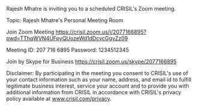 Rajesh Mhatre is inviting you to a scheduled CRISIL's Zoom meeting.

Topic: Rajesh Mhatre's Personal Meeting Room

Join Zoom Meeting
https://crisil.zoom.us/j/2077166895?pwd=TThqWVN4UFpyQUozeWd1dDcvcGgyZz09

Meeting ID: 207 716 6895
Password: 1234512345

Join by Skype for Business
https://crisil.zoom.us/skype/2077166895

Disclaimer: By participating in the meeting you consent to CRISIL's use of your contact information such as your name, address, and email id to fulfill legitimate business interest, service your account and to provide you with additional information from CRISIL in accordance with CRISIL's privacy policy available at www.crisil.com/privacy.
